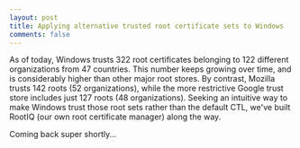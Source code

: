 ```yaml
---
layout: post
title: Applying alternative trusted root certificate sets to Windows
comments: false
---
```


As of today, Windows trusts 322 root certificates belonging to 122 different organizations from 47 countries. This number keeps growing over time, and is 
considerably higher than other major root stores. By contrast, Mozilla trusts 142 roots (52 organizations), while the more restrictive Google trust store includes just 127 roots (48 organizations). Seeking an intuitive way to make Windows trust those root sets rather than the default CTL, we've built RootIQ (our own root certificate manager) along the way.


Coming back super shortly...
